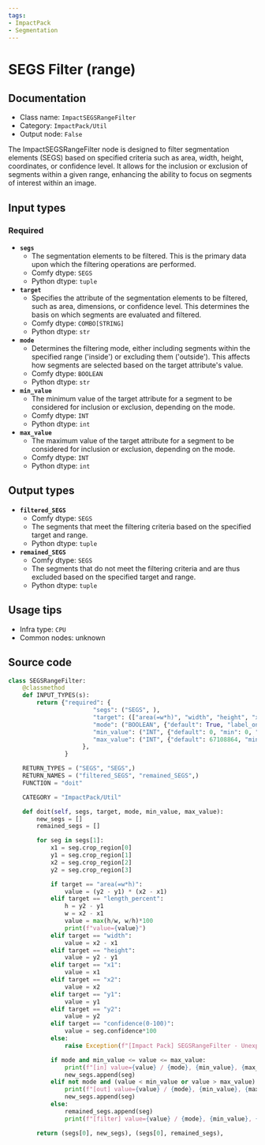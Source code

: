 ```yaml
---
tags:
- ImpactPack
- Segmentation
---
```


# SEGS Filter (range)
## Documentation
- Class name: `ImpactSEGSRangeFilter`
- Category: `ImpactPack/Util`
- Output node: `False`

The ImpactSEGSRangeFilter node is designed to filter segmentation elements (SEGS) based on specified criteria such as area, width, height, coordinates, or confidence level. It allows for the inclusion or exclusion of segments within a given range, enhancing the ability to focus on segments of interest within an image.
## Input types
### Required
- **`segs`**
    - The segmentation elements to be filtered. This is the primary data upon which the filtering operations are performed.
    - Comfy dtype: `SEGS`
    - Python dtype: `tuple`
- **`target`**
    - Specifies the attribute of the segmentation elements to be filtered, such as area, dimensions, or confidence level. This determines the basis on which segments are evaluated and filtered.
    - Comfy dtype: `COMBO[STRING]`
    - Python dtype: `str`
- **`mode`**
    - Determines the filtering mode, either including segments within the specified range ('inside') or excluding them ('outside'). This affects how segments are selected based on the target attribute's value.
    - Comfy dtype: `BOOLEAN`
    - Python dtype: `str`
- **`min_value`**
    - The minimum value of the target attribute for a segment to be considered for inclusion or exclusion, depending on the mode.
    - Comfy dtype: `INT`
    - Python dtype: `int`
- **`max_value`**
    - The maximum value of the target attribute for a segment to be considered for inclusion or exclusion, depending on the mode.
    - Comfy dtype: `INT`
    - Python dtype: `int`
## Output types
- **`filtered_SEGS`**
    - Comfy dtype: `SEGS`
    - The segments that meet the filtering criteria based on the specified target and range.
    - Python dtype: `tuple`
- **`remained_SEGS`**
    - Comfy dtype: `SEGS`
    - The segments that do not meet the filtering criteria and are thus excluded based on the specified target and range.
    - Python dtype: `tuple`
## Usage tips
- Infra type: `CPU`
- Common nodes: unknown


## Source code
```python
class SEGSRangeFilter:
    @classmethod
    def INPUT_TYPES(s):
        return {"required": {
                        "segs": ("SEGS", ),
                        "target": (["area(=w*h)", "width", "height", "x1", "y1", "x2", "y2", "length_percent", "confidence(0-100)"],),
                        "mode": ("BOOLEAN", {"default": True, "label_on": "inside", "label_off": "outside"}),
                        "min_value": ("INT", {"default": 0, "min": 0, "max": sys.maxsize, "step": 1}),
                        "max_value": ("INT", {"default": 67108864, "min": 0, "max": sys.maxsize, "step": 1}),
                     },
                }

    RETURN_TYPES = ("SEGS", "SEGS",)
    RETURN_NAMES = ("filtered_SEGS", "remained_SEGS",)
    FUNCTION = "doit"

    CATEGORY = "ImpactPack/Util"

    def doit(self, segs, target, mode, min_value, max_value):
        new_segs = []
        remained_segs = []

        for seg in segs[1]:
            x1 = seg.crop_region[0]
            y1 = seg.crop_region[1]
            x2 = seg.crop_region[2]
            y2 = seg.crop_region[3]

            if target == "area(=w*h)":
                value = (y2 - y1) * (x2 - x1)
            elif target == "length_percent":
                h = y2 - y1
                w = x2 - x1
                value = max(h/w, w/h)*100
                print(f"value={value}")
            elif target == "width":
                value = x2 - x1
            elif target == "height":
                value = y2 - y1
            elif target == "x1":
                value = x1
            elif target == "x2":
                value = x2
            elif target == "y1":
                value = y1
            elif target == "y2":
                value = y2
            elif target == "confidence(0-100)":
                value = seg.confidence*100
            else:
                raise Exception(f"[Impact Pack] SEGSRangeFilter - Unexpected target '{target}'")

            if mode and min_value <= value <= max_value:
                print(f"[in] value={value} / {mode}, {min_value}, {max_value}")
                new_segs.append(seg)
            elif not mode and (value < min_value or value > max_value):
                print(f"[out] value={value} / {mode}, {min_value}, {max_value}")
                new_segs.append(seg)
            else:
                remained_segs.append(seg)
                print(f"[filter] value={value} / {mode}, {min_value}, {max_value}")

        return (segs[0], new_segs), (segs[0], remained_segs),

```
